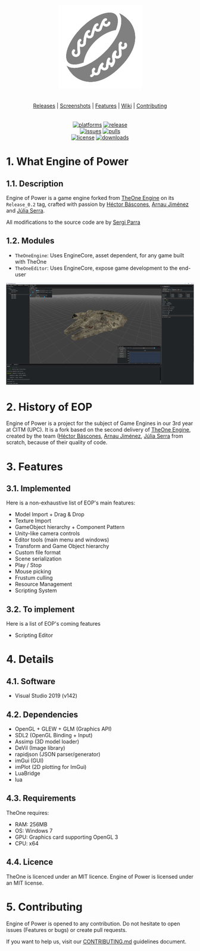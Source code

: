 <p align="center">
  <img src="https://github.com/CITM-UPC/EngineOfPower/blob/main/.github/images/TheOneEngine.png" />
  <br/>
  <br/>
  <br/>
  <a href="https://github.com/CITM-UPC/EngineOfPower/releases">Releases</a> |
  <a href="#screenshots">Screenshots</a> |
  <a href="#features">Features</a> |
  <a href="https://github.com/CITM-UPC/EngineOfPower/wiki">Wiki</a> |
  <a href="https://github.com/CITM-UPC/EngineOfPower/blob/main/CONTRIBUTING.md">Contributing</a>
  <br/>
  <br/>
  <br/>
  <a href="https://github.com/CITM-UPC/EngineOfPower/releases"><img alt="platforms" src="https://img.shields.io/badge/platforms-Windows-blue?style=flat-square"/></a>
  <a href="https://github.com/CITM-UPC/EngineOfPower/releases"><img alt="release" src="https://img.shields.io/github/v/release/CITM-UPC/TheOneEngine?style=flat-square"/></a>
  <br/>
  <a href="https://github.com/CITM-UPC/EngineOfPower/issues"><img alt="issues" src="https://img.shields.io/github/issues-raw/CITM-UPC/TheOneEnginesvg?color=yellow&style=flat-square"/></a>
  <a href="https://github.com/CITM-UPC/EngineOfPower/pulls"><img alt="pulls" src="https://img.shields.io/github/issues-pr-raw/CITM-UPC/TheOneEngine?color=yellow&style=flat-square"/></a>
  <br/>
  <a href="https://github.com/CITM-UPC/EngineOfPower/blob/main/LICENSE.md"><img alt="license" src="https://img.shields.io/github/license/CITM-UPC/TheOneEngine?color=green&style=flat-square"/></a>
  <a href="https://github.com/CITM-UPC/EngineOfPower/releases"><img alt="downloads" src="https://img.shields.io/github/downloads/CITM-UPC/TheOneEngine/total?color=green&style=flat-square"></a>
</p>

# 1. What Engine of Power
## 1.1. Description
Engine of Power is a game engine forked from [TheOne Engine](https://github.com/CITM-UPC/TheOneEngine) on its `Release_0.2` tag, crafted with passion by [Héctor Báscones](https://github.com/Hekbas), [Arnau Jiménez](https://github.com/Historn) and [Júlia Serra](https://github.com/softdrawss).

All modifications to the source code are by [Sergi Parra](https://github.com/t3m1X)

## 1.2. Modules
- `TheOneEngine`: Uses EngineCore, asset dependent, for any game built with TheOne
- `TheOneEditor`: Uses EngineCore, expose game development to the end-user

![Editor](https://github.com/CITM-UPC/EngineOfPower/blob/main/.github/images/Screenshot%202023-12-19%20222147.png)

# 2. History of EOP
Engine of Power is a project for the subject of Game Engines in our 3rd year at CITM (UPC).
It is a fork based on the second delivery of [TheOne Engine](https://github.com/CITM-UPC/TheOneEngine), created by the team ([Héctor Báscones](https://github.com/Hekbas), [Arnau Jiménez](https://github.com/Historn), [Júlia Serra](https://github.com/softdrawss) from scratch, because of their quality of code.

<span name="features"></span>
# 3. Features
## 3.1. Implemented
Here is a non-exhaustive list of EOP's main features:
- Model Import + Drag & Drop
- Texture Import
- GameObject hierarchy + Component Pattern
- Unity-like camera controls
- Editor tools (main menu and windows)
- Transform and Game Object hierarchy
- Custom file format
- Scene serialization
- Play / Stop
- Mouse picking
- Frustum culling
- Resource Management
- Scripting System

## 3.2. To implement
Here is a list of EOP's coming features
- Scripting Editor
  
# 4. Details
## 4.1. Software
- Visual Studio 2019 (v142)

## 4.2. Dependencies
- OpenGL + GLEW + GLM (Graphics API)
- SDL2 (OpenGL Binding + Input)
- Assimp (3D model loader)
- DeVil (Image library)
- rapidjson (JSON parser/generator)
- imGui (GUI)
- imPlot (2D plotting for ImGui)
- LuaBridge
- lua

## 4.3. Requirements
TheOne requires:
- RAM: 256MB
- OS: Windows 7
- GPU: Graphics card supporting OpenGL 3
- CPU: x64

## 4.4. Licence
TheOne is licenced under an MIT licence.
Engine of Power is licensed under an MIT license.

# 5. Contributing
Engine of Power is opened to any contribution. Do not hesitate to open issues (Features or bugs) or create pull requests.

If you want to help us, visit our [CONTRIBUTING.md](https://github.com/CITM-UPC/EngineOfPower/blob/main/CONTRIBUTING.md) guidelines document.
